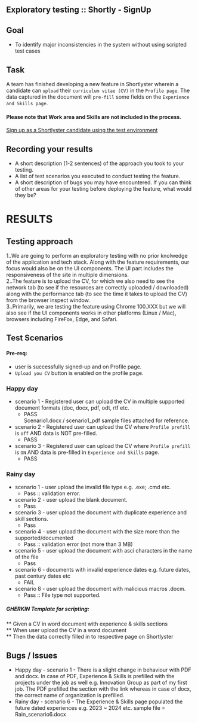 ## Exploratory testing :: Shortly - SignUp

## Goal
* To identify major inconsistencies in the system without using scripted test cases

## Task
A team has finished developing a new feature in Shortlyster wherein a candidate can `upload` their `curriculum vitae (CV)` in the `Profile page`. The data captured in the document will `pre-fill` some fields on the `Experience and Skills page`.

#### Please note that Work area and Skills are not included in the process.


[Sign up as a Shortlyster candidate using the test
environment](https://candidate--qa-exercise.reviews.compono.dev/signup)

## Recording your results
* A short description (1-2 sentences) of the approach you took to your testing.
* A list of test scenarios you executed to conduct testing the feature.
* A short description of bugs you may have encountered.
If you can think of other areas for your testing before deploying the feature, what would they be?


# RESULTS
## Testing approach
1..We are going to perform an exploratory testing with no prior knolwedge of the application and tech stack. Along with the feature requirements, our focus would also be on the UI components. The UI part includes the responsiveness of the site in multiple dimensions.\
2..The feature is to upload the CV, for which we also need to see the network tab (to see if the resources are correctly uploaded / downloaded) along with the performance tab (to see the time it takes to upload the CV) from the browser inspect window.\
3..Primarily, we are testing the feature using Chrome 100.XXX but we will also see if the UI components works in other platforms (Linux / Mac), browsers including FireFox, Edge, and Safari.  

## Test Scenarios
#### Pre-req:
* user is successfully signed-up and on Profile page.
* `Upload you CV` button is enabled on the profile page.
  
### Happy day

* scenario 1 - Registered user can upload the CV in multiple supported document formats (doc, docx, pdf, odt, rtf etc.
  * PASS  
  Scenario1.docx / scenario1_pdf sample files attached for reference.  
* scenario 2 - Registered user can upload the CV where `Profile prefill` is `off` AND data is NOT pre-filled.
  * PASS
* scenario 3 - Registered user can upload the CV where `Profile prefill` is `ON` AND data is pre-filled in `Experience and Skills` page.
  * PASS
  
### Rainy day
* scenario 1 - user upload the invalid file type e.g. .exe; .cmd etc.
  * Pass :: validation error. 
* scenario 2 - user upload the blank document.
  * Pass
* scenario 3 - user upload the document with duplicate experience and skill sections.
  * Pass
* scenario 4 - user upload the document with the size more than the supported/documented
  * Pass :: validation error (not more than 3 MB)
* scenario 5 - user upload the document with asci characters in the name of the file
  * Pass
* scenario 6 - documents with invalid experience dates e.g. future dates, past century dates etc
  * FAIL
* scenario 8 - user upload the document with malicious macros .docm.
  * Pass :: File type not supported.

##### GHERKIN Template for scripting:
** Given a CV in word document with experience & skills sections\
** When user upload the CV in a word document\
** Then the data correctly filled in to respective page on Shortlyster

## Bugs / Issues
* Happy day - scenario 1 -   There is a slight change in behaviour with PDF and docx. In case of PDF, Experience & Skills is prefilled with the projects under the job as well e.g. Innovation Group as part of my first job. The PDF prefilled the section with the link whereas in case of docx, the correct name of organization is prefilled.
* Rainy day - scenario 6 - The Experience & Skills page populated the future dated experiences e.g. 2023 ~ 2024 etc. sample file = Rain_scenario6.docx
